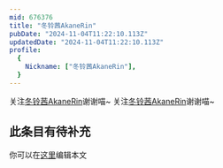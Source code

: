 ```yaml
---
mid: 676376
title: "冬铃茜AkaneRin"
pubDate: "2024-11-04T11:22:10.113Z"
updatedDate: "2024-11-04T11:22:10.113Z"
profile:
  {
    Nickname: ["冬铃茜AkaneRin"],
  }
---
```


关注[冬铃茜AkaneRin](https://space.bilibili.com/676376)谢谢喵~ 关注[冬铃茜AkaneRin](https://space.bilibili.com/676376)谢谢喵~

## 此条目有待补充
你可以在[这里](https://github.com/Yuhanawa/VTuber.ICU-Content/edit/master/v/冬铃茜AkaneRin/index.md)编辑本文
